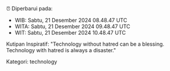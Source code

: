 ⏰ Diperbarui pada:
- WIB: Sabtu, 21 Desember 2024 08.48.47 UTC
- WITA: Sabtu, 21 Desember 2024 09.48.47 UTC
- WIT: Sabtu, 21 Desember 2024 10.48.47 UTC

Kutipan Inspiratif:
"Technology without hatred can be a blessing. Technology with hatred is always a disaster."


Kategori: technology

